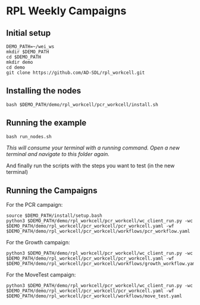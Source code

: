 # RPL Weekly Campaigns



## Initial setup 

```
DEMO_PATH=~/wei_ws
mkdir $DEMO_PATH
cd $DEMO_PATH
mkdir demo
cd demo
git clone https://github.com/AD-SDL/rpl_workcell.git
```

## Installing the nodes

```
bash $DEMO_PATH/demo/rpl_workcell/pcr_workcell/install.sh
```


## Running the example

```
bash run_nodes.sh
```

*This will consume your terminal with a running command. Open a new terminal and navigate to this folder again.*

And finally run the scripts with the steps you want to test (in the new terminal)


## Running the Campaigns

For the PCR campaign:

```
source $DEMO_PATH/install/setup.bash
python3 $DEMO_PATH/demo/rpl_workcell/pcr_workcell/wc_client_run.py -wc $DEMO_PATH/demo/rpl_workcell/pcr_workcell/pcr_workcell.yaml -wf $DEMO_PATH/demo/rpl_workcell/pcr_workcell/workflows/pcr_workflow.yaml
```

For the Growth campaign:

```
python3 $DEMO_PATH/demo/rpl_workcell/pcr_workcell/wc_client_run.py -wc $DEMO_PATH/demo/rpl_workcell/pcr_workcell/pcr_workcell.yaml -wf $DEMO_PATH/demo/rpl_workcell/pcr_workcell/workflows/growth_workflow.yaml
```

For the MoveTest campaign:
```
python3 $DEMO_PATH/demo/rpl_workcell/pcr_workcell/wc_client_run.py -wc $DEMO_PATH/demo/rpl_workcell/pcr_workcell/pcr_workcell.yaml -wf $DEMO_PATH/demo/rpl_workcell/pcr_workcell/workflows/move_test.yaml
```



